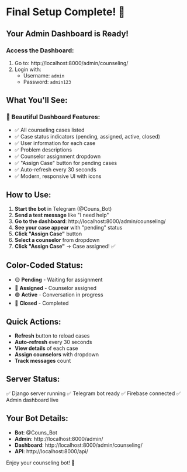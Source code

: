 # Final Setup Complete! 🎉

## Your Admin Dashboard is Ready!

### Access the Dashboard:
1. Go to: http://localhost:8000/admin/counseling/
2. Login with:
   - Username: `admin`
   - Password: `admin123`

## What You'll See:

### 🎨 Beautiful Dashboard Features:
- ✅ All counseling cases listed
- ✅ Case status indicators (pending, assigned, active, closed)
- ✅ User information for each case
- ✅ Problem descriptions
- ✅ Counselor assignment dropdown
- ✅ "Assign Case" button for pending cases
- ✅ Auto-refresh every 30 seconds
- ✅ Modern, responsive UI with icons

## How to Use:

1. **Start the bot** in Telegram (@Couns_Bot)
2. **Send a test message** like "I need help"
3. **Go to the dashboard**: http://localhost:8000/admin/counseling/
4. **See your case appear** with "pending" status
5. **Click "Assign Case"** button
6. **Select a counselor** from dropdown
7. **Click "Assign Case"** → Case assigned! ✅

## Color-Coded Status:

- 🟡 **Pending** - Waiting for assignment
- 🔵 **Assigned** - Counselor assigned
- 🟢 **Active** - Conversation in progress
- 🔴 **Closed** - Completed

## Quick Actions:

- **Refresh** button to reload cases
- **Auto-refresh** every 30 seconds
- **View details** of each case
- **Assign counselors** with dropdown
- **Track messages** count

## Server Status:

✅ Django server running
✅ Telegram bot ready
✅ Firebase connected
✅ Admin dashboard live

## Your Bot Details:

- **Bot**: @Couns_Bot
- **Admin**: http://localhost:8000/admin/
- **Dashboard**: http://localhost:8000/admin/counseling/
- **API**: http://localhost:8000/api/

Enjoy your counseling bot! 💙

